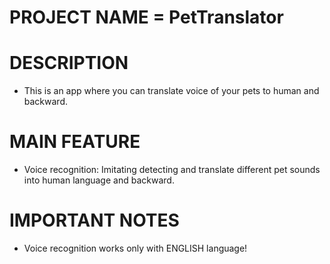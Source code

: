 # PROJECT NAME = PetTranslator 

# DESCRIPTION

- This is an app where you can translate voice of your pets to human and backward.

# MAIN FEATURE

- Voice recognition: Imitating detecting and translate different pet sounds into human language and backward.

# IMPORTANT NOTES

- Voice recognition works only with ENGLISH language!
